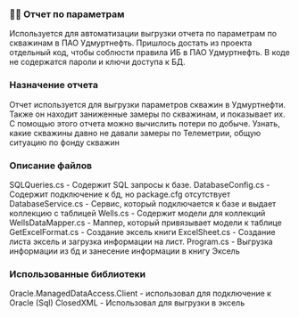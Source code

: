 ### :woman_technologist: Отчет по параметрам
Используется для автоматизации выгрузки отчета по параметрам по скважинам в ПАО Удмуртнефть. 
Пришлось достать из проекта отдельный код, чтобы соблюсти правила ИБ в ПАО Удмуртнефть. В коде не содержатся пароли и ключи доступа к БД.
###  Назначение отчета
Отчет используется для выгрузки параметров скважин в Удмуртнефти. Также он находит заниженные замеры по скважинам, и показывает их. С помощью этого отчета можно вычислить потери по добыче. Узнать, какие скважины давно не давали замеры по Телеметрии, общую ситуацию по фонду скважин
###  Описание файлов
SQLQueries.cs - Содержит SQL запросы к базе. 
DatabaseConfig.cs - Содержит подключение к бд, но package.cfg отсутствует
DatabaseService.cs - Сервис, который подключается к базе и выдает коллекцию с таблицей
Wells.cs - Содержит модели для коллекций
WellsDataMapper.cs - Маппер, который привязывает модели к таблице
GetExcelFormat.cs - Создание эксель книги
ExcelSheet.cs - Создание листа эксель и загрузка информации на лист. 
Program.cs - Выгрузка информации из бд и занесение информации в книгу Эксель
### Использованные библиотеки
Oracle.ManagedDataAccess.Client - использовал для подключение к Oracle (Sql) 
ClosedXML - Использовал для выгрузки в эксель

